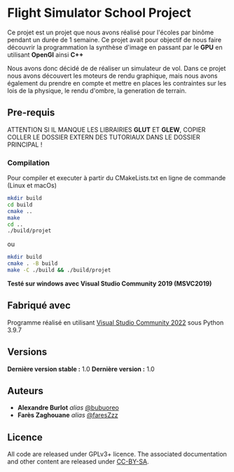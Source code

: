 # Flight Simulator School Project

Ce projet est un projet que nous avons réalisé pour l'écoles par binôme pendant un durée de 1 semaine.
Ce projet avait pour objectif de nous faire découvrir la programmation la synthèse d'image en passant par le **GPU** en utilisant **OpenGl** ainsi **C++**

Nous avons donc décidé de de réaliser un simulateur de vol. 
Dans ce projet nous avons découvert les moteurs de rendu graphique, mais nous avons également du prendre en compte et mettre en places les contraintes sur les lois de la physique, le rendu d'ombre, la generation de terrain.


## Pre-requis
ATTENTION SI IL MANQUE LES LIBRAIRIES **GLUT** ET **GLEW**, COPIER COLLER LE DOSSIER EXTERN DES TUTORIAUX DANS LE DOSSIER PRINCIPAL !

### Compilation

Pour compiler et executer à partir du CMakeLists.txt en ligne de commande (Linux et macOs)

```sh
mkdir build
cd build
cmake ..
make
cd ..
./build/projet
```

ou 

```sh
mkdir build
cmake . -B build
make -C ./build && ./build/projet
```

**Testé sur windows avec Visual Studio Community 2019 (MSVC2019)**

## Fabriqué avec

Programme réalisé en utilisant [Visual Studio Community 2022](https://visualstudio.microsoft.com/fr/vs/community/) sous Python 3.9.7


## Versions

**Dernière version stable :** 1.0
**Dernière version :** 1.0

## Auteurs

* **Alexandre Burlot** _alias_ [@bubuoreo](https://github.com/bubuoreo)
* **Farès Zaghouane** _alias_ [@faresZzz](https://github.com/faresZzz)


## Licence
All code are released under GPLv3+ licence. The associated documentation and other content are released under [CC-BY-SA](http://creativecommons.org/licenses/by-sa/4.0/).
